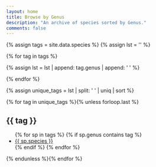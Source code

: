 ```yaml
---
layout: home
title: Browse by Genus
description: "An archive of species sorted by Genus."
comments: false
---
```


{% assign tags = site.data.species %}
{% assign lst = '' %}

{% for tag in tags %}

  {% assign lst = lst | append: tag.genus | append: ' ' %}

{% endfor %}

{% assign unique_tags = lst | split: ' ' | uniq | sort %}

{% for tag in unique_tags %}{% unless forloop.last %}
  <span class="anchor-bookmark" id="{{ tag }}"></span>
  <article>
  <h2 class="tag-heading">{{ tag }}</h2>
  <ul>
  {% for sp in tags %}
  {% if sp.genus contains tag %}
  <li class="entry-title"><a href="{{ site.url }}/{{ sp.url }}" title="{{ sp.species }}">{{ sp.species }}</a></li>
  {% endif %}
  {% endfor %}
  </ul>
  </article>
{% endunless %}{% endfor %}
